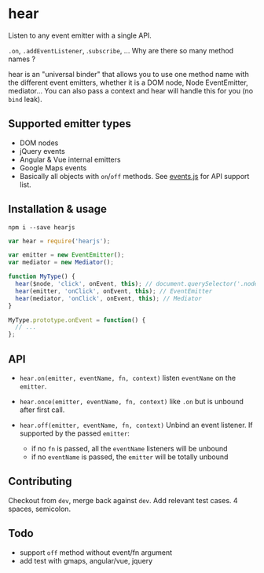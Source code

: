hear
=====

Listen to any event emitter with a single API.

`.on`, `.addEventListener`, .`subscribe`, ... Why are there so many method names ?

hear is an "universal binder" that allows you to use one method name with the different event emitters, whether it is a DOM node, Node EventEmitter, mediator...
You can also pass a context and hear will handle this for you (no `bind` leak).

## Supported emitter types
- DOM nodes
- jQuery events
- Angular & Vue internal emitters
- Google Maps events
- Basically all objects with `on`/`off` methods. See [events.js](src/events.js) for API support list.
 
## Installation & usage
`npm i --save hearjs`

```js
var hear = require('hearjs');

var emitter = new EventEmitter();
var mediator = new Mediator();

function MyType() {
  hear($node, 'click', onEvent, this); // document.querySelector('.node');
  hear(emitter, 'onClick', onEvent, this); // EventEmitter
  hear(mediator, 'onClick', onEvent, this); // Mediator
}

MyType.prototype.onEvent = function() {
  // ...
};
```

## API

- `hear.on(emitter, eventName, fn, context)`
listen `eventName` on the `emitter`.

- `hear.once(emitter, eventName, fn, context)`
like `.on` but is unbound after first call.

- `hear.off(emitter, eventName, fn, context)`
Unbind an event listener.
If supported by the passed `emitter`:
  - if no `fn` is passed, all the `eventName` listeners will be unbound
  - if no `eventName` is passed, the `emitter` will be totally unbound

## Contributing
Checkout from `dev`, merge back against `dev`.
Add relevant test cases.
4 spaces, semicolon.

## Todo
- support `off` method without event/fn argument
- add test with gmaps, angular/vue, jquery